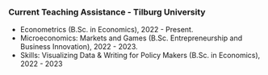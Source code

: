 ### Current Teaching Assistance - Tilburg University

- Econometrics (B.Sc. in Economics), 2022 - Present.
- Microeconomics: Markets and Games (B.Sc. Entrepreneurship and Business Innovation), 2022 - 2023.
- Skills: Visualizing Data & Writing for Policy Makers (B.Sc. in Economics), 2022 - 2023
